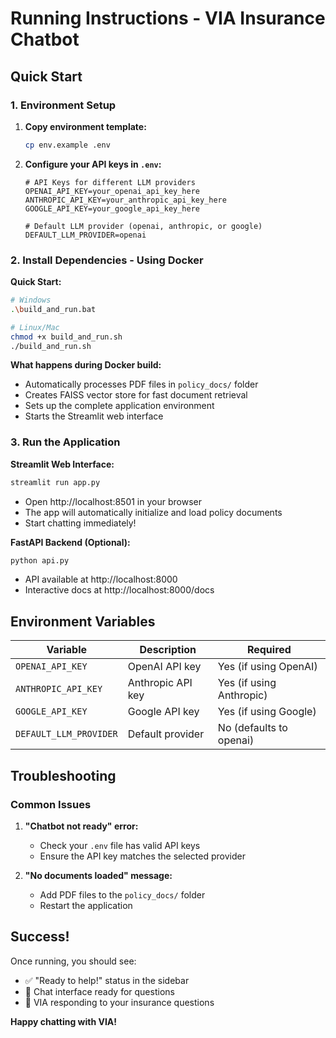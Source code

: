 # Running Instructions - VIA Insurance Chatbot

## Quick Start

### 1. Environment Setup

1. **Copy environment template:**
   ```bash
   cp env.example .env
   ```

2. **Configure your API keys in `.env`:**
   ```env
   # API Keys for different LLM providers
   OPENAI_API_KEY=your_openai_api_key_here
   ANTHROPIC_API_KEY=your_anthropic_api_key_here
   GOOGLE_API_KEY=your_google_api_key_here
   
   # Default LLM provider (openai, anthropic, or google)
   DEFAULT_LLM_PROVIDER=openai
   ```

### 2. Install Dependencies - Using Docker

**Quick Start:**
```bash
# Windows
.\build_and_run.bat

# Linux/Mac
chmod +x build_and_run.sh
./build_and_run.sh
```

**What happens during Docker build:**
- Automatically processes PDF files in `policy_docs/` folder
- Creates FAISS vector store for fast document retrieval
- Sets up the complete application environment
- Starts the Streamlit web interface

### 3. Run the Application

**Streamlit Web Interface:**
```bash
streamlit run app.py
```
- Open http://localhost:8501 in your browser
- The app will automatically initialize and load policy documents
- Start chatting immediately!

**FastAPI Backend (Optional):**
```bash
python api.py
```
- API available at http://localhost:8000
- Interactive docs at http://localhost:8000/docs

## Environment Variables
| Variable | Description | Required |
|----------|-------------|----------|
| `OPENAI_API_KEY` | OpenAI API key | Yes (if using OpenAI) |
| `ANTHROPIC_API_KEY` | Anthropic API key | Yes (if using Anthropic) |
| `GOOGLE_API_KEY` | Google API key | Yes (if using Google) |
| `DEFAULT_LLM_PROVIDER` | Default provider | No (defaults to openai) |

## Troubleshooting

### Common Issues

1. **"Chatbot not ready" error:**
   - Check your `.env` file has valid API keys
   - Ensure the API key matches the selected provider

2. **"No documents loaded" message:**
   - Add PDF files to the `policy_docs/` folder
   - Restart the application

## Success!

Once running, you should see:
- ✅ "Ready to help!" status in the sidebar
- 💬 Chat interface ready for questions
- 🤖 VIA responding to your insurance questions

**Happy chatting with VIA!**
